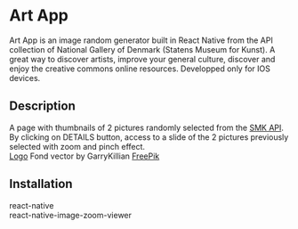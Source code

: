 # Art App

Art App is an image random generator built in React Native from the API collection of National Gallery of Denmark (Statens Museum for Kunst). A great way to discover artists, improve your general culture, discover and enjoy the creative commons online resources. 
Developped only for IOS devices.

## Description

A page with thumbnails of 2 pictures randomly selected from the [SMK API](https://www.smk.dk/en/article/smk-api/). By clicking on DETAILS button, access to a slide of the 2 pictures previously selected with zoom and pinch effect.</br>
[Logo](https://fr.freepik.com/vecteurs/fond) Fond vector by GarryKillian [FreePik](fr.freepik.com)

## Installation

react-native </br>
react-native-image-zoom-viewer
